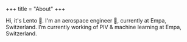 +++
title = "About" 
+++

Hi, it's Lento :wave:. I'm an aerospace engineer :rocket:, currently at Empa, Switzerland. I’m currently working of PIV & machine learning at Empa, Switzerland.


